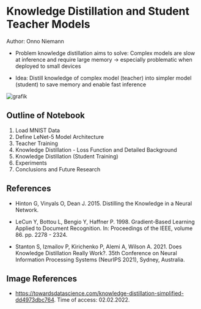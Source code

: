 # Knowledge Distillation and Student Teacher Models
Author: Onno Niemann

- Problem knowledge distillation aims to solve: Complex models are slow at inference and require large memory -> especially problematic when deployed to small devices

- Idea: Distill knowledge of complex model (teacher) into simpler model (student) to save memory and enable fast inference

![grafik](https://user-images.githubusercontent.com/99264777/153218936-8e8c28bd-fb78-43be-8d56-4ca33d6ef07e.png)

## Outline of Notebook
1. Load MNIST Data
2. Define LeNet-5 Model Architecture
3. Teacher Training
4. Knowledge Distillation - Loss Function and Detailed Background
5. Knowledge Distillation (Student Training)
6. Experiments
7. Conclusions and Future Research

## References

- Hinton G, Vinyals O, Dean J. 2015. Distilling the Knowledge in a Neural Network.

- LeCun Y, Bottou L, Bengio Y, Haffner P. 1998. Gradient-Based Learning Applied to Document Recognition. In: Proceedings of the IEEE, volume 86. pp. 2278 - 2324.

- Stanton S, Izmailov P, Kirichenko P, Alemi A, Wilson A. 2021. Does Knowledge Distillation Really Work?. 35th Conference on Neural Information Processing Systems (NeurIPS 2021), Sydney, Australia.

## Image References

- https://towardsdatascience.com/knowledge-distillation-simplified-dd4973dbc764. Time of access: 02.02.2022.
